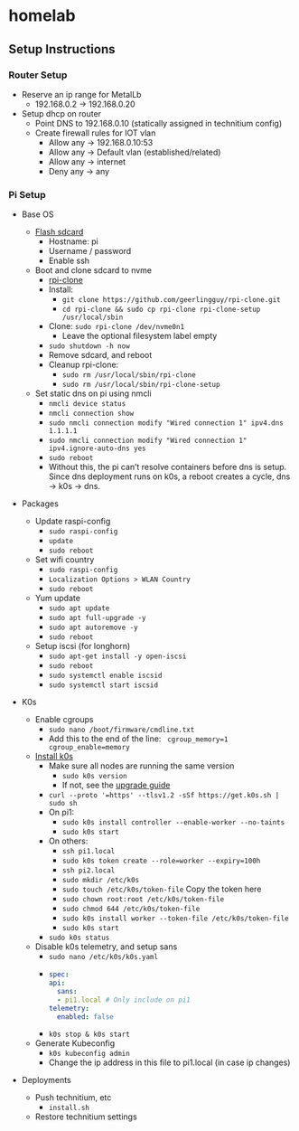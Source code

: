 # homelab

## Setup Instructions

### Router Setup

- Reserve an ip range for MetalLb
  - 192.168.0.2 -> 192.168.0.20
- Setup dhcp on router
  - Point DNS to 192.168.0.10 (statically assigned in technitium config)
  - Create firewall rules for IOT vlan
    - Allow any -> 192.168.0.10:53
    - Allow any -> Default vlan (established/related)
    - Allow any -> internet
    - Deny any -> any

### Pi Setup

- Base OS
  - [Flash sdcard](https://www.raspberrypi.com/software)
    - Hostname: pi<num>
    - Username / password
    - Enable ssh
  - Boot and clone sdcard to nvme
    - [rpi-clone](https://github.com/geerlingguy/rpi-clone)
    - Install:
      - `git clone https://github.com/geerlingguy/rpi-clone.git`
      - `cd rpi-clone && sudo cp rpi-clone rpi-clone-setup /usr/local/sbin`
    - Clone: `sudo rpi-clone /dev/nvme0n1`
      - Leave the optional filesystem label empty
    - `sudo shutdown -h now`
    - Remove sdcard, and reboot
    - Cleanup rpi-clone:
      - `sudo rm /usr/local/sbin/rpi-clone`
      - `sudo rm /usr/local/sbin/rpi-clone-setup`
  - Set static dns on pi using nmcli
    - `nmcli device status`
    - `nmcli connection show`
    - `sudo nmcli connection modify "Wired connection 1" ipv4.dns 1.1.1.1`
    - `sudo nmcli connection modify "Wired connection 1" ipv4.ignore-auto-dns yes`
    - `sudo reboot`
    - Without this, the pi can’t resolve containers before dns is setup. Since dns deployment runs on k0s, a reboot creates a cycle, dns -> k0s -> dns.
- Packages
  - Update raspi-config
    - `sudo raspi-config`
    - `update`
    - `sudo reboot`
  - Set wifi country
    - `sudo raspi-config`
    - `Localization Options > WLAN Country`
    - `sudo reboot`
  - Yum update
    - `sudo apt update`
    - `sudo apt full-upgrade -y`
    - `sudo apt autoremove -y`
    - `sudo reboot`
  - Setup iscsi (for longhorn)
    - `sudo apt-get install -y open-iscsi`
    - `sudo reboot`
    - `sudo systemctl enable iscsid`
    - `sudo systemctl start iscsid`

- K0s
  - Enable cgroups
    - `sudo nano /boot/firmware/cmdline.txt`
    - Add this to the end of the line: ` cgroup_memory=1 cgroup_enable=memory`
  - [Install k0s](https://docs.k0sproject.io/stable/install)
    - Make sure all nodes are running the same version
      - `sudo k0s version`
      - If not, see the [upgrade guide](https://docs.k0sproject.io/stable/upgrade)
    - `curl --proto '=https' --tlsv1.2 -sSf https://get.k0s.sh | sudo sh`
    - On pi1:
      - `sudo k0s install controller --enable-worker --no-taints`
      - `sudo k0s start`
    - On others:
      - `ssh pi1.local`
      - `sudo k0s token create --role=worker --expiry=100h`
      - `ssh pi2.local`
      - `sudo mkdir /etc/k0s`
      - `sudo touch /etc/k0s/token-file` Copy the token here
      - `sudo chown root:root /etc/k0s/token-file`
      - `sudo chmod 644 /etc/k0s/token-file`
      - `sudo k0s install worker --token-file /etc/k0s/token-file`
      - `sudo k0s start`
    - `sudo k0s status`
  - Disable k0s telemetry, and setup sans
    - `sudo nano /etc/k0s/k0s.yaml`
    - ```yaml
      spec:
      api:
        sans:
        - pi1.local # Only include on pi1
      telemetry:
        enabled: false
      ```
    - `k0s stop & k0s start`
  - Generate Kubeconfig
    - `k0s kubeconfig admin`
    - Change the ip address in this file to pi1.local (in case ip changes)

- Deployments
  - Push technitium, etc
    - `install.sh`
  - Restore technitium settings